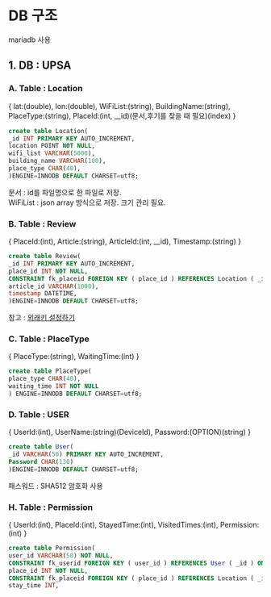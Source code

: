 # DB 구조
mariadb 사용
## 1. DB : UPSA
### A. Table : Location
{ lat:(double), lon:(double), WiFiList:(string), BuildingName:(string), PlaceType:(string), PlaceId:(int, \_\_id)(문서,후기를 찾을 때 필요)(index) }
```sql
create table Location(
_id INT PRIMARY KEY AUTO_INCREMENT,
location POINT NOT NULL,
wifi_list VARCHAR(5000),
building_name VARCHAR(100),
place_type CHAR(40),
)ENGINE=INNODB DEFAULT CHARSET=utf8; 
```

문서 : id를 파일명으로 한 파일로 저장.  
WiFiList : json array 방식으로 저장. 크기 관리 필요.

### B. Table : Review
{ PlaceId:(int), Article:(string), ArticleId:(int, \_\_id), Timestamp:(string) }  
```sql
create table Review(
_id INT PRIMARY KEY AUTO_INCREMENT,
place_id INT NOT NULL,
CONSTRAINT fk_placeid FOREIGN KEY ( place_id ) REFERENCES Location ( _id ) ON DELETE CASCADE ON UPDATE CASCADE,
article_id VARCHAR(1000),
timestamp DATETIME,
)ENGINE=INNODB DEFAULT CHARSET=utf8; 
```
참고 : [외래키 설정하기](http://kb.globalsoft.co.kr/web/web_view.php?notice_no=315)

### C. Table : PlaceType
{ PlaceType:(string), WaitingTime:(int) }
```sql
create table PlaceType(
place_type CHAR(40),
waiting_time INT NOT NULL
) ENGINE=INNODB DEFAULT CHARSET=utf8; 
```

### D. Table : USER
{ UserId:(int), UserName:(string)(DeviceId), Password:(OPTION)(string) }
```sql
create table User(
_id VARCHAR(50) PRIMARY KEY AUTO_INCREMENT,
Password CHAR(130)
)ENGINE=INNODB DEFAULT CHARSET=utf8; 
```
패스워드 : SHA512 암호화 사용

### H. Table : Permission
{ UserId:(int), PlaceId:(int), StayedTime:(int), VisitedTimes:(int), Permission:(int) }
```sql
create table Permission(
user_id VARCHAR(50) NOT NULL,
CONSTRAINT fk_userid FOREIGN KEY ( user_id ) REFERENCES User ( _id ) ON DELETE CASCADE ON UPDATE CASCADE,
place_id INT NOT NULL,
CONSTRAINT fk_placeid FOREIGN KEY ( place_id ) REFERENCES Location ( _id ) ON DELETE CASCADE ON UPDATE CASCADE
stay_time INT,


